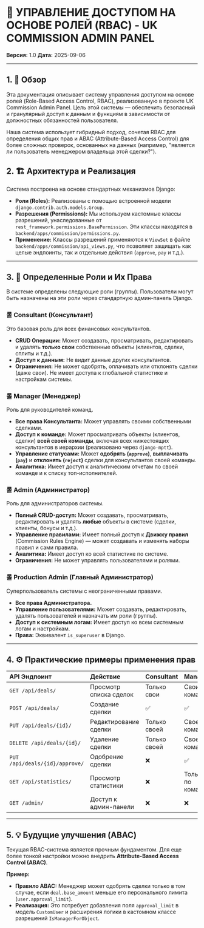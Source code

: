 # 🔐 УПРАВЛЕНИЕ ДОСТУПОМ НА ОСНОВЕ РОЛЕЙ (RBAC) - UK COMMISSION ADMIN PANEL

**Версия:** 1.0
**Дата:** 2025-09-06

---

## 1. 🎯 Обзор

Эта документация описывает систему управления доступом на основе ролей (Role-Based Access Control, RBAC), реализованную в проекте UK Commission Admin Panel. Цель этой системы — обеспечить безопасный и гранулярный доступ к данным и функциям в зависимости от должностных обязанностей пользователя.

Наша система использует гибридный подход, сочетая RBAC для определения общих прав и ABAC (Attribute-Based Access Control) для более сложных проверок, основанных на данных (например, "является ли пользователь менеджером владельца этой сделки?").

## 2. 🏗️ Архитектура и Реализация

Система построена на основе стандартных механизмов Django:

-   **Роли (Roles):** Реализованы с помощью встроенной модели `django.contrib.auth.models.Group`.
-   **Разрешения (Permissions):** Мы используем кастомные классы разрешений, унаследованные от `rest_framework.permissions.BasePermission`. Эти классы находятся в `backend/apps/commission/permissions.py`.
-   **Применение:** Классы разрешений применяются к `ViewSet` в файле `backend/apps/commission/api_views.py`, что позволяет защищать как целые эндпоинты, так и отдельные действия (`approve`, `pay` и т.д.).

---

## 3. 👥 Определенные Роли и Их Права

В системе определены следующие роли (группы). Пользователи могут быть назначены на эти роли через стандартную админ-панель Django.

### 롤 Consultant (Консультант)
Это базовая роль для всех финансовых консультантов.

-   **CRUD Операции:** Может создавать, просматривать, редактировать и удалять **только свои** собственные объекты (клиентов, сделки, сплиты и т.д.).
-   **Доступ к данным:** Не видит данные других консультантов.
-   **Ограничения:** Не может одобрять, оплачивать или отклонять сделки (даже свои). Не имеет доступа к глобальной статистике и настройкам системы.

### 롤 Manager (Менеджер)
Роль для руководителей команд.

-   **Все права Консультанта:** Может управлять своими собственными сделками.
-   **Доступ к команде:** Может просматривать объекты (клиентов, сделки) **всей своей команды**, включая всех нижестоящих консультантов в иерархии (реализовано через `django-mptt`).
-   **Управление статусами:** Может **одобрять (`approve`)**, **выплачивать (`pay`)** и **отклонять (`reject`)** сделки для консультантов своей команды.
-   **Аналитика:** Имеет доступ к аналитическим отчетам по своей команде и к списку топ-исполнителей.

### 롤 Admin (Администратор)
Роль для администраторов системы.

-   **Полный CRUD-доступ:** Может создавать, просматривать, редактировать и удалять **любые** объекты в системе (сделки, клиенты, бонусы и т.д.).
-   **Управление правилами:** Имеет полный доступ к **Движку правил** (Commission Rules Engine) — может создавать и изменять наборы правил и сами правила.
-   **Аналитика:** Имеет доступ ко всей статистике по системе.
-   **Ограничения:** Не может управлять пользователями и ролями.

### 롤 Production Admin (Главный Администратор)
Суперпользователь системы с неограниченными правами.

-   **Все права Администратора.**
-   **Управление пользователями:** Может создавать, редактировать, удалять пользователей и назначать им роли (группы).
-   **Доступ к системным логам:** Имеет доступ ко всем системным логам и настройкам.
-   **Права:** Эквивалент `is_superuser` в Django.

---

## 4. ⚙️ Практические примеры применения прав

| API Эндпоинт | Действие | Consultant | Manager | Admin |
| :--- | :--- | :--- | :--- | :--- |
| `GET /api/deals/` | Просмотр списка сделок | Только свои | Свои + команды | Все |
| `POST /api/deals/` | Создание сделки | ✅ | ✅ | ✅ |
| `PUT /api/deals/{id}/` | Редактирование сделки | Только своей | Своей + команды | Любой |
| `DELETE /api/deals/{id}/` | Удаление сделки | Только своей | Своей + команды | Любой |
| `PUT /api/deals/{id}/approve/` | Одобрение сделки | ❌ | ✅ | ✅ |
| `GET /api/statistics/` | Просмотр статистики | ❌ | Только по команде | ✅ |
| `GET /admin/` | Доступ к админ-панели | ❌ | ❌ | ✅ |

---

## 5. 💡 Будущие улучшения (ABAC)

Текущая RBAC-система является прочным фундаментом. Для еще более тонкой настройки можно внедрить **Attribute-Based Access Control (ABAC)**.

**Пример:**
*   **Правило ABAC:** Менеджер может одобрять сделки только в том случае, если `deal.base_amount` меньше его персонального лимита (`user.approval_limit`).
*   **Реализация:** Это потребует добавления поля `approval_limit` в модель `CustomUser` и расширения логики в кастомном классе разрешений `IsManagerForObject`.

